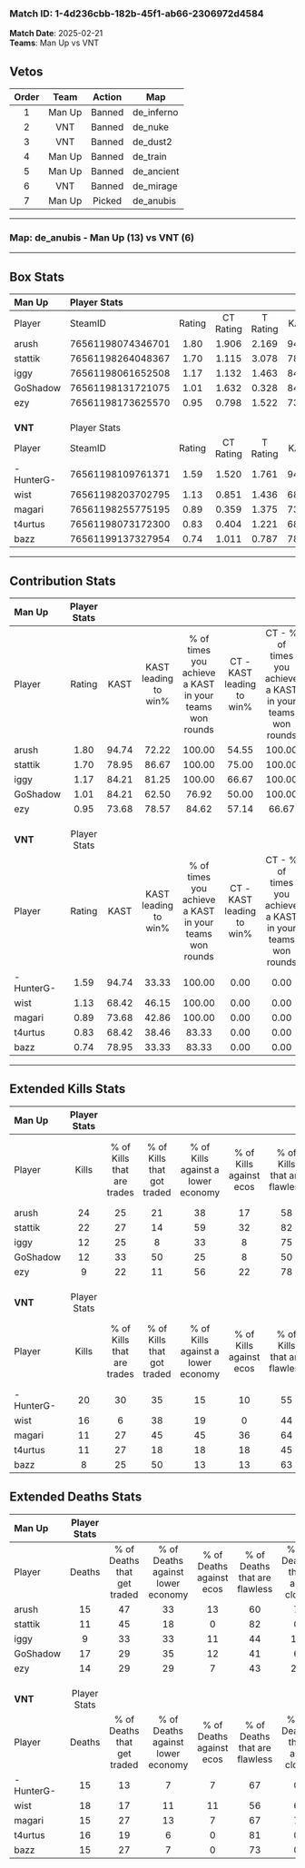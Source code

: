 ### Match ID: 1-4d236cbb-182b-45f1-ab66-2306972d4584  
**Match Date**: 2025-02-21  
**Teams**: Man Up vs VNT  

## Vetos  

| Order | Team | Action | Map |
| :---: | :--: | :----: | --- |
| 1 | Man Up | Banned | de_inferno |
| 2 | VNT | Banned | de_nuke |
| 3 | VNT | Banned | de_dust2 |
| 4 | Man Up | Banned | de_train |
| 5 | Man Up | Banned | de_ancient |
| 6 | VNT | Banned | de_mirage |
| 7 | Man Up | Picked | de_anubis |

---  

### **Map**: de_anubis - Man Up (13) vs VNT (6)  
---  

## Box Stats  

| **Man Up** | Player Stats      |        |           |          |       |       |       |         |        |      |     |
| :- | :- | :-: | :-: | :-: | :-: | :-: | :-: | :-: | :-: | :-: | :-: |
| Player     | SteamID           | Rating | CT Rating | T Rating | KAST  |  ADR  | Kills | Assists | Deaths | K/D  | HS% |
| arush      | 76561198074346701 |  1.80  |   1.906   |  2.169   | 94.74 | 104.8 |  24   |    8    |   15   | 1.60 | 37  |
| stattik    | 76561198264048367 |  1.70  |   1.115   |  3.078   | 78.95 | 108.3 |  22   |    4    |   11   | 2.00 | 31  |
| iggy       | 76561198061652508 |  1.17  |   1.132   |  1.463   | 84.21 | 54.7  |  12   |    4    |   9    | 1.33 | 41  |
| GoShadow   | 76561198131721075 |  1.01  |   1.632   |  0.328   | 84.21 | 73.1  |  12   |    6    |   17   | 0.71 | 33  |
| ezy        | 76561198173625570 |  0.95  |   0.798   |  1.522   | 73.68 | 83.0  |   9   |   13    |   14   | 0.64 | 22  |
|            |                   |        |           |          |       |       |       |         |        |      |     |
|            |                   |        |           |          |       |       |       |         |        |      |     |
|            |                   |        |           |          |       |       |       |         |        |      |     |
| **VNT**    | Player Stats      |        |           |          |       |       |       |         |        |      |     |
| Player     | SteamID           | Rating | CT Rating | T Rating | KAST  |  ADR  | Kills | Assists | Deaths | K/D  | HS% |
| -HunterG-  | 76561198109761371 |  1.59  |   1.520   |  1.761   | 94.74 | 103.3 |  20   |    4    |   15   | 1.33 | 55  |
| wist       | 76561198203702795 |  1.13  |   0.851   |  1.436   | 68.42 | 101.5 |  16   |    5    |   18   | 0.89 | 75  |
| magari     | 76561198255775195 |  0.89  |   0.359   |  1.375   | 73.68 | 62.1  |  11   |    2    |   15   | 0.73 | 81  |
| t4urtus    | 76561198073172300 |  0.83  |   0.404   |  1.221   | 68.42 | 64.0  |  11   |    3    |   16   | 0.69 | 63  |
| bazz       | 76561199137327954 |  0.74  |   1.011   |  0.787   | 78.95 | 45.5  |   8   |    3    |   15   | 0.53 | 75  |
---  

## Contribution Stats  

| **Man Up** | Player Stats |       |                      |                                                        |                           |                                                             |                          |                                                            |
| :- | :-: | :-: | :-: | :-: | :-: | :-: | :-: | :-: |
| Player     |    Rating    | KAST  | KAST leading to win% | % of times you achieve a KAST in your teams won rounds | CT - KAST leading to win% | CT - % of times you achieve a KAST in your teams won rounds | T - KAST leading to win% | T - % of times you achieve a KAST in your teams won rounds |
| arush      |     1.80     | 94.74 |        72.22         |                         100.00                         |           54.55           |                           100.00                            |          100.00          |                           100.00                           |
| stattik    |     1.70     | 78.95 |        86.67         |                         100.00                         |           75.00           |                           100.00                            |          100.00          |                           100.00                           |
| iggy       |     1.17     | 84.21 |        81.25         |                         100.00                         |           66.67           |                           100.00                            |          100.00          |                           100.00                           |
| GoShadow   |     1.01     | 84.21 |        62.50         |                         76.92                          |           50.00           |                           100.00                            |          100.00          |                           57.14                            |
| ezy        |     0.95     | 73.68 |        78.57         |                         84.62                          |           57.14           |                            66.67                            |          100.00          |                           100.00                           |
|            |              |       |                      |                                                        |                           |                                                             |                          |                                                            |
|            |              |       |                      |                                                        |                           |                                                             |                          |                                                            |
|            |              |       |                      |                                                        |                           |                                                             |                          |                                                            |
| **VNT**    | Player Stats |       |                      |                                                        |                           |                                                             |                          |                                                            |
| Player     |    Rating    | KAST  | KAST leading to win% | % of times you achieve a KAST in your teams won rounds | CT - KAST leading to win% | CT - % of times you achieve a KAST in your teams won rounds | T - KAST leading to win% | T - % of times you achieve a KAST in your teams won rounds |
| -HunterG-  |     1.59     | 94.74 |        33.33         |                         100.00                         |           0.00            |                            0.00                             |          54.55           |                           100.00                           |
| wist       |     1.13     | 68.42 |        46.15         |                         100.00                         |           0.00            |                            0.00                             |          66.67           |                           100.00                           |
| magari     |     0.89     | 73.68 |        42.86         |                         100.00                         |           0.00            |                            0.00                             |          54.55           |                           100.00                           |
| t4urtus    |     0.83     | 68.42 |        38.46         |                         83.33                          |           0.00            |                            0.00                             |          55.56           |                           83.33                            |
| bazz       |     0.74     | 78.95 |        33.33         |                         83.33                          |           0.00            |                            0.00                             |          55.56           |                           83.33                            |
---  

## Extended Kills Stats  

| **Man Up** | Player Stats |                            |                            |                                    |                         |                              |                                 |                                       |                    |           |
| :- | :-: | :-: | :-: | :-: | :-: | :-: | :-: | :-: | :-: | :-: |
| Player     |    Kills     | % of Kills that are trades | % of Kills that got traded | % of Kills against a lower economy | % of Kills against ecos | % of Kills that are flawless | % of Kills that are close duels | % of Kills that are assisted by flash | Pistol Round Kills | AWP Kills |
| arush      |      24      |             25             |             21             |                 38                 |           17            |              58              |                0                |                   0                   |         2          |     0     |
| stattik    |      22      |             27             |             14             |                 59                 |           32            |              82              |                0                |                   0                   |         0          |     3     |
| iggy       |      12      |             25             |             8              |                 33                 |            8            |              75              |                0                |                   0                   |         2          |     0     |
| GoShadow   |      12      |             33             |             50             |                 25                 |            8            |              50              |                8                |                  25                   |         3          |     0     |
| ezy        |      9       |             22             |             11             |                 56                 |           22            |              78              |               11                |                   0                   |         1          |     0     |
|            |              |                            |                            |                                    |                         |                              |                                 |                                       |                    |           |
|            |              |                            |                            |                                    |                         |                              |                                 |                                       |                    |           |
|            |              |                            |                            |                                    |                         |                              |                                 |                                       |                    |           |
| **VNT**    | Player Stats |                            |                            |                                    |                         |                              |                                 |                                       |                    |           |
| Player     |    Kills     | % of Kills that are trades | % of Kills that got traded | % of Kills against a lower economy | % of Kills against ecos | % of Kills that are flawless | % of Kills that are close duels | % of Kills that are assisted by flash | Pistol Round Kills | AWP Kills |
| -HunterG-  |      20      |             30             |             35             |                 15                 |           10            |              55              |               10                |                   0                   |         4          |     0     |
| wist       |      16      |             6              |             38             |                 19                 |            0            |              44              |               13                |                   6                   |         0          |     0     |
| magari     |      11      |             27             |             45             |                 45                 |           36            |              64              |                9                |                   0                   |         0          |     0     |
| t4urtus    |      11      |             27             |             18             |                 18                 |           18            |              45              |                0                |                   0                   |         1          |     2     |
| bazz       |      8       |             25             |             50             |                 13                 |           13            |              63              |               13                |                   0                   |         2          |     0     |
## Extended Deaths Stats  

| **Man Up** | Player Stats |                             |                                   |                          |                               |                            |                           |               |
| :- | :-: | :-: | :-: | :-: | :-: | :-: | :-: | :-: |
| Player     |    Deaths    | % of Deaths that get traded | % of Deaths against lower economy | % of Deaths against ecos | % of Deaths that are flawless | % of Deaths that are close | % of Deaths while blinded | Deaths to AWP |
| arush      |      15      |             47              |                33                 |            13            |              60               |             7              |             0             |       0       |
| stattik    |      11      |             45              |                18                 |            0             |              82               |             0              |             9             |       0       |
| iggy       |      9       |             33              |                33                 |            11            |              44               |             11             |             0             |       0       |
| GoShadow   |      17      |             29              |                35                 |            12            |              41               |             6              |             0             |       2       |
| ezy        |      14      |             29              |                29                 |            7             |              43               |             21             |             0             |       0       |
|            |              |                             |                                   |                          |                               |                            |                           |               |
|            |              |                             |                                   |                          |                               |                            |                           |               |
|            |              |                             |                                   |                          |                               |                            |                           |               |
| **VNT**    | Player Stats |                             |                                   |                          |                               |                            |                           |               |
| Player     |    Deaths    | % of Deaths that get traded | % of Deaths against lower economy | % of Deaths against ecos | % of Deaths that are flawless | % of Deaths that are close | % of Deaths while blinded | Deaths to AWP |
| -HunterG-  |      15      |             13              |                 7                 |            7             |              67               |             0              |             7             |       1       |
| wist       |      18      |             17              |                11                 |            11            |              56               |             6              |             6             |       1       |
| magari     |      15      |             27              |                13                 |            7             |              67               |             7              |             0             |       1       |
| t4urtus    |      16      |             19              |                 6                 |            0             |              81               |             0              |             6             |       0       |
| bazz       |      15      |             27              |                 7                 |            0             |              73               |             0              |             0             |       0       |
